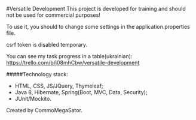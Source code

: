#Versatile Development
This project is developed for training and should not be used for commercial purposes!

To use it, you should to change some settings in the application.properties file.

csrf token is disabled temporary.

You can see my task progress in a table(ukrainian): https://trello.com/b/j08mhCbw/versatile-development

#####Technology stack:
* HTML, CSS, JS/JQuery, Thymeleaf;
* Java 8, Hibernate, Spring(Boot, MVC, Data, Security);
* JUnit/Mockito.

Created by CommoMegaSator.